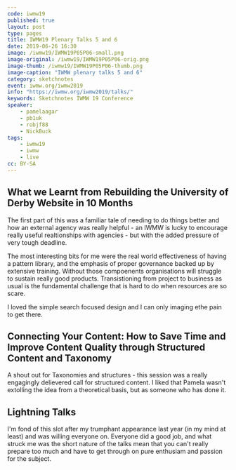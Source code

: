 ```yaml
---
code: iwmw19
published: true
layout: post
type: pages
title: IWMW19 Plenary Talks 5 and 6
date: 2019-06-26 16:30
image: /iwmw19/IWMW19P05P06-small.png
image-original: /iwmw19/IWMW19P05P06-orig.png
image-thumb: /iwmw19/IWMW19P05P06-thumb.png
image-caption: "IWMW plenary talks 5 and 6"
category: sketchnotes
event: iwmw.org/iwmw2019
info: "https://iwmw.org/iwmw2019/talks/"
keywords: Sketchnotes IWMW 19 Conference
speaker:
    - pamelaagar
    - pb1uk
    - robjf88
    - NickBuck
tags:
    - iwmw19
    - iwmw
    - live
cc: BY-SA
---
```

## What we Learnt from Rebuilding the University of Derby Website in 10 Months

The first part of this was a familiar tale of needing to do things better and how an external agency was really helpful - an IWMW is lucky to encourage really useful realtionships with agencies - but with the added pressure of very tough deadline.

The most interesting bits for me were the real world effectiveness of having a pattern library, and the emphasis of proper governance backed up by extensive training. Without those compoenents organisations will struggle to sustain really good products. Transistioning from project to business as usual is the fundamental challenge that is hard to do when resources are so scare.

I loved the simple search focused design and I can only imaging ethe pain to get there.

## Connecting Your Content: How to Save Time and Improve Content Quality through Structured Content and Taxonomy

A shout out for Taxonomies and structures - this session was a really engagingly delievered call for structured content. I liked that Pamela wasn't extolling the idea from a theoretical basis, but as someone who has done it.

## Lightning Talks

I'm fond of this slot after my trumphant appearance last year (in my mind at least) and was willing everyone on. Everyone did a good job, and what struck me was the short nature of the talks mean that you can't really prepare too much and have to get through on pure enthusiam and passion for the subject. 
